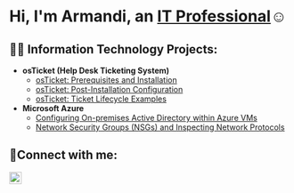 <h1>Hi, I'm Armandi, an <a href="https://linkedin.com/in/armandijoiner">IT Professional</a>☺</h1>

<h2>👨‍💻 Information Technology Projects:</h2>

- <b>osTicket (Help Desk Ticketing System)</b>
  - [osTicket: Prerequisites and Installation](https://github.com/ArmandiJ/osticket-prereqs)
  - [osTicket: Post-Installation Configuration](https://github.com/ArmandiJ/post-install-config)
  - [osTicket: Ticket Lifecycle Examples](https://github.com/ArmandiJ/ticket-lifecycle)
- <b>Microsoft Azure</b>
  - [Configuring On-premises Active Directory within Azure VMs](https://github.com/ArmandiJ/configure-ad)
  - [Network Security Groups (NSGs) and Inspecting Network Protocols](https://github.com/ArmandiJ/azure-network-protocols)

<h2>🤳Connect with me:</h2>

[<img align="left" alt="armandijoiner | LinkedIn" width="22px" src="https://cdn.jsdelivr.net/npm/simple-icons@v3/icons/linkedin.svg" />][linkedin]

[linkedin]: https://linkedin.com/in/armandijoiner
